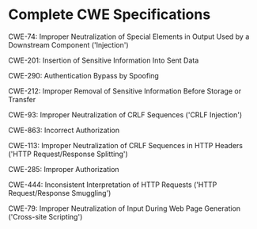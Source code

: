 

# Complete CWE Specifications

CWE-74: Improper Neutralization of Special Elements in Output Used by a Downstream Component ('Injection')

CWE-201: Insertion of Sensitive Information Into Sent Data

CWE-290: Authentication Bypass by Spoofing

CWE-212: Improper Removal of Sensitive Information Before Storage or Transfer

CWE-93: Improper Neutralization of CRLF Sequences ('CRLF Injection')

CWE-863: Incorrect Authorization

CWE-113: Improper Neutralization of CRLF Sequences in HTTP Headers ('HTTP Request/Response Splitting')

CWE-285: Improper Authorization

CWE-444: Inconsistent Interpretation of HTTP Requests ('HTTP Request/Response Smuggling')

CWE-79: Improper Neutralization of Input During Web Page Generation ('Cross-site Scripting')